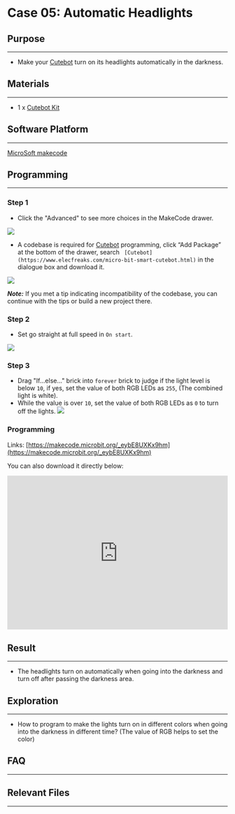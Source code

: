 # Case 05: Automatic Headlights

## Purpose
---
- Make your  [Cutebot](https://www.elecfreaks.com/micro-bit-smart-cutebot.html) turn on its headlights automatically in the darkness. 

## Materials 
---
- 1 x [Cutebot Kit](https://www.elecfreaks.com/micro-bit-smart-cutebot.html)

## Software Platform 
---
[MicroSoft makecode](https://makecode.microbit.org/#)

## Programming
---
### Step 1
- Click the "Advanced" to see more choices in the MakeCode drawer.

![](./images/cutebot-pk-1.png)

- A codebase is required for  [Cutebot](https://www.elecfreaks.com/micro-bit-smart-cutebot.html) programming, click “Add Package” at the bottom of the drawer, search ` [Cutebot](https://www.elecfreaks.com/micro-bit-smart-cutebot.html)` in the dialogue box and download it.

![](./images/cutebot-pk-11.png)

***Note:*** If you met a tip indicating incompatibility of the codebase, you can continue with the tips or build a new project there.

### Step 2

- Set go straight at full speed in `On start`. 

![](./images/case_05_01.png)

### Step 3

- Drag "If...else..." brick into `forever` brick to judge if the light level is below `10`, if yes, set the value of both RGB LEDs as `255`, (The combined light is white). 
- While the value is over `10`, set the value of both RGB LEDs as `0` to turn off the lights.
![](./images/case_05_02.png)


### Programming

Links: [https://makecode.microbit.org/_eybE8UXKx9hm](https://makecode.microbit.org/_eybE8UXKx9hm)

You can also download it directly below:

<div style="position:relative;height:0;padding-bottom:70%;overflow:hidden;">
<iframe style="position:absolute;top:0;left:0;width:100%;height:100%;" src="https://makecode.microbit.org/#pub:https://makecode.microbit.org/_eybE8UXKx9hm" frameborder="0" sandbox="allow-popups allow-forms allow-scripts allow-same-origin">
</iframe>
</div>  


## Result
---
- The headlights turn on automatically  when going into the darkness and turn off after passing the darkness area.

## Exploration
---
- How to program to make the lights turn on in different colors when going into the darkness in different time? (The value of RGB helps to set the color)

## FAQ
---

## Relevant Files
---
